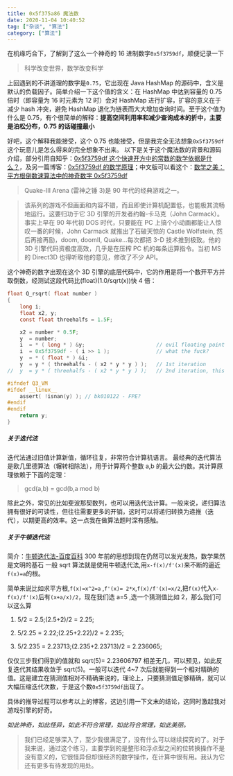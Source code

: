 ```yaml
---
title: 0x5f375a86 魔法数
date: 2020-11-04 10:40:52
tag: ["杂谈", "算法"]
category: ["算法"]
---
```


在机缘巧合下，了解到了这么一个神奇的 16 进制数字`0x5f3759df`，顺便记录一下

> 科学改变世界，数学改变科学

上回遇到的不讲道理的数字是`0.75`，它出现在 Java HashMap 的源码中，含义是默认的负载因子。简单介绍一下这个值的含义：在 HashMap 中达到容量的 0.75 倍时（即容量为 16 时元素为 12 时）会对 HashMap 进行扩容，扩容的意义在于减少 hash 冲突，避免 HashMap 退化为链表而大大增加查询时间。至于这个值为什么是 0.75，有个很简单的解释：**提高空间利用率和减少查询成本的折中，主要是泊松分布，0.75 的话碰撞最小**

好吧，这个解释我能接受，这个 0.75 也能接受，但是我完全无法想象`0x5f3759df`这个玩意儿是怎么得来的完全想象不出来。
以下是关于这个魔法数的背景和源码介绍，部分引用自知乎：[0x5f3759df 这个快速开方中的常数的数学依据是什么？](https://www.zhihu.com/question/26287650?sort=created "0x5f3759df这个快速开方中的常数的数学依据是什么？")，及另一篇博客：[0x5f3759df 的数学原理](http://h14s.p5r.org/2012/09/0x5f3759df.html "0x5f3759df的数学原理 ----一种快速开方根求倒原理")；中文版可以看这个：[数学之美：平方根倒数速算法中的神奇数字 0x5f3759df](https://blog.csdn.net/zdy0_2004/article/details/52477640 "数学之美：平方根倒数速算法中的神奇数字 0x5f3759df")

> Quake-III Arena (雷神之锤 3)是 90 年代的经典游戏之一。

> 该系列的游戏不但画面和内容不错，而且即使计算机配置低，也能极其流畅地运行。这要归功于它 3D 引擎的开发者约翰-卡马克（John Carmack）。事实上早在 90 年代初 DOS 时代，只要能在 PC 上搞个小动画都能让人惊叹一番的时候，John Carmack 就推出了石破天惊的 Castle Wolfstein, 然后再接再励，doom, doomII, Quake...每次都把 3-D 技术推到极致。他的 3D 引擎代码资极度高效，几乎是在压榨 PC 机的每条运算指令。当初 MS 的 Direct3D 也得听取他的意见，修改了不少 API。

这个神奇的数字出现在这个 3D 引擎的底层代码中，它的作用是将一个数开平方并取倒数，经测试这段代码比(float)(1.0/sqrt(x))快 4 倍：

```c
float Q_rsqrt( float number )
{
    long i;
    float x2, y;
    const float threehalfs = 1.5F;

    x2 = number * 0.5F;
    y  = number;
    i  = * ( long * ) &y;                       // evil floating point bit level hacking
    i  = 0x5f3759df - ( i >> 1 );               // what the fuck?
    y  = * ( float * ) &i;
    y  = y * ( threehalfs - ( x2 * y * y ) );   // 1st iteration
//  y  = y * ( threehalfs - ( x2 * y * y ) );   // 2nd iteration, this can be removed

#ifndef Q3_VM
#ifdef __linux__
    assert( !isnan(y) ); // bk010122 - FPE?
#endif
#endif
    return y;
}
```

##### 关于迭代法

迭代法通过旧值计算新值，循环往复，非常符合计算机语言。
最经典的迭代算法是欧几里德算法（辗转相除法），用于计算两个整数 a,b 的最大公约数。其计算原理依赖于下面的定理：

> gcd(a,b) = gcd(b,a mod b)

除此之外，常见的比如斐波那契数列，也可以用迭代法计算。一般来说，递归算法拥有很好的可读性，但往往需要更多的开销，这时可以将递归转换为递推（迭代），以期更高的效率。这一点我在做算法题时深有感触。

##### 关于牛顿迭代法

简介：[牛顿迭代法-百度百科](https://baike.baidu.com/item/%E7%89%9B%E9%A1%BF%E8%BF%AD%E4%BB%A3%E6%B3%95/10887580?fr=aladdin "牛顿迭代法-百度百科")
300 年前的思想到现在仍然可以发光发热，数学果然是文明的基石
一般 sqrt 算法就是使用牛顿迭代法,用`x-f(x)/f'(x)`来不断的逼近`f(x)=a`的根。

简单来说比如求平方根,`f(x)=x^2=a` ,`f'(x)= 2*x`,`f(x)/f'(x)=x/2`,把`f(x)`代入`x-f(x)/f'(x)`后有`(x+a/x)/2`，现在我们选 a=5 ,选一个猜测值比如 2，那么我们可以这么算

1. 5/2 = 2.5;(2.5+2)/2 = 2.25;

2. 5/2.25 = 2.22;(2.25+2.22)/2 = 2.235;

3. 5/2.235 = 2.23713;(2.235+2.23713)/2 = 2.236065;

仅仅三步我们得到的值就和 sqrt(5)= 2.23606797 相差无几，可以预见，如此反复迭代其结果收敛于 sqrt(5)。一般可以迭代 4~7 次后就能得到一个相对精确的值。这是建立在猜测值相对不精确来说的，理论上，只要猜测值足够精确，就可以大幅压缩迭代次数，于是这个数`0x5f3759df`出现了。

具体的推导过程可以参考以上的博客，这边引用一下文末的结论，这同时激起我对游戏引擎的好奇。

_如此神奇，如此怪异，如此不符合常理，如此符合常理，如此美丽。_

> 我们已经足够深入了，至少我很满足了，没有什么可以继续探究的了。对于我来说，通过这个练习，主要学到的是整形和浮点型之间的位转换操作不是没有意义的，它很怪异但却很经济的数字操作，在计算中很有用。我认为它还有更多有待发现的用处。
